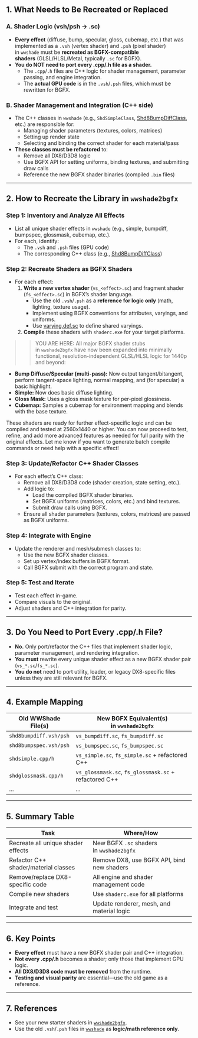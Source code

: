 ## 1. **What Needs to Be Recreated or Replaced**

### **A. Shader Logic (vsh/psh → .sc)**

- **Every effect** (diffuse, bump, specular, gloss, cubemap, etc.) that was implemented as a `.vsh` (vertex shader) and `.psh` (pixel shader) in `wwshade` must be **recreated as BGFX-compatible shaders** (GLSL/HLSL/Metal, typically `.sc` for BGFX).
- **You do NOT need to port every .cpp/.h file as a shader.**
    - The `.cpp`/`.h` files are C++ logic for shader management, parameter passing, and engine integration.
    - The **actual GPU code** is in the `.vsh`/`.psh` files, which must be rewritten for BGFX.

### **B. Shader Management and Integration (C++ side)**

- The C++ classes in `wwshade` (e.g., `ShdSimpleClass`, [Shd8BumpDiffClass](vscode-file://vscode-app/c:/Users/joshu/AppData/Local/Programs/Microsoft%20VS%20Code/resources/app/out/vs/code/electron-sandbox/workbench/workbench.html), etc.) are responsible for:
    - Managing shader parameters (textures, colors, matrices)
    - Setting up render state
    - Selecting and binding the correct shader for each material/pass
- **These classes must be refactored** to:
    - Remove all DX8/D3D8 logic
    - Use BGFX API for setting uniforms, binding textures, and submitting draw calls
    - Reference the new BGFX shader binaries (compiled `.bin` files)

---

## 2. **How to Recreate the Library in `wwshade2bgfx`**

### **Step 1: Inventory and Analyze All Effects**

- List all unique shader effects in `wwshade` (e.g., simple, bumpdiff, bumpspec, glossmask, cubemap, etc.).
- For each, identify:
    - The `.vsh` and `.psh` files (GPU code)
    - The corresponding C++ class (e.g., [Shd8BumpDiffClass](vscode-file://vscode-app/c:/Users/joshu/AppData/Local/Programs/Microsoft%20VS%20Code/resources/app/out/vs/code/electron-sandbox/workbench/workbench.html))

### **Step 2: Recreate Shaders as BGFX Shaders**

- For each effect:
    1. **Write a new vertex shader** (`vs_<effect>.sc`) and fragment shader (`fs_<effect>.sc`) in BGFX’s shader language.
        - Use the old `.vsh`/`.psh` as a **reference for logic only** (math, lighting, texture usage).
        - Implement using BGFX conventions for attributes, varyings, and uniforms.
        - Use [varying.def.sc](vscode-file://vscode-app/c:/Users/joshu/AppData/Local/Programs/Microsoft%20VS%20Code/resources/app/out/vs/code/electron-sandbox/workbench/workbench.html) to define shared varyings.
    2. **Compile** these shaders with `shaderc.exe` for your target platforms.
>> YOU ARE HERE:
>> All major BGFX shader stubs in `wwshade2bgfx` have now been expanded into minimally functional, resolution-independent GLSL/HLSL logic for 1440p and beyond:

- **Bump Diffuse/Specular (multi-pass):** Now output tangent/bitangent, perform tangent-space lighting, normal mapping, and (for specular) a basic highlight.
- **Simple:** Now does basic diffuse lighting.
- **Gloss Mask:** Uses a gloss mask texture for per-pixel glossiness.
- **Cubemap:** Samples a cubemap for environment mapping and blends with the base texture.

These shaders are ready for further effect-specific logic and can be compiled and tested at 2560x1440 or higher. You can now proceed to test, refine, and add more advanced features as needed for full parity with the original effects. Let me know if you want to generate batch compile commands or need help with a specific effect!
### **Step 3: Update/Refactor C++ Shader Classes**

- For each effect’s C++ class:
    - Remove all DX8/D3D8 code (shader creation, state setting, etc.).
    - Add logic to:
        - Load the compiled BGFX shader binaries.
        - Set BGFX uniforms (matrices, colors, etc.) and bind textures.
        - Submit draw calls using BGFX.
    - Ensure all shader parameters (textures, colors, matrices) are passed as BGFX uniforms.

### **Step 4: Integrate with Engine**

- Update the renderer and mesh/submesh classes to:
    - Use the new BGFX shader classes.
    - Set up vertex/index buffers in BGFX format.
    - Call BGFX submit with the correct program and state.

### **Step 5: Test and Iterate**

- Test each effect in-game.
- Compare visuals to the original.
- Adjust shaders and C++ integration for parity.

---

## 3. **Do You Need to Port Every .cpp/.h File?**

- **No.** Only port/refactor the C++ files that implement shader logic, parameter management, and rendering integration.
- **You must** rewrite every unique shader effect as a new BGFX shader pair (`vs_*.sc`/`fs_*.sc`).
- **You do not** need to port utility, loader, or legacy DX8-specific files unless they are still relevant for BGFX.

---

## 4. **Example Mapping**

|Old WWShade File(s)|New BGFX Equivalent(s) in `wwshade2bgfx`|
|---|---|
|`shd8bumpdiff.vsh/psh`|`vs_bumpdiff.sc`, `fs_bumpdiff.sc`|
|`shd8bumpspec.vsh/psh`|`vs_bumpspec.sc`, `fs_bumpspec.sc`|
|`shdsimple.cpp/h`|`vs_simple.sc`, `fs_simple.sc` + refactored C++|
|`shdglossmask.cpp/h`|`vs_glossmask.sc`, `fs_glossmask.sc` + refactored C++|
|...|...|

---

## 5. **Summary Table**

|Task|Where/How|
|---|---|
|Recreate all unique shader effects|New BGFX `.sc` shaders in `wwshade2bgfx`|
|Refactor C++ shader/material classes|Remove DX8, use BGFX API, bind new shaders|
|Remove/replace DX8-specific code|All engine and shader management code|
|Compile new shaders|Use `shaderc.exe` for all platforms|
|Integrate and test|Update renderer, mesh, and material logic|

---

## 6. **Key Points**

- **Every effect** must have a new BGFX shader pair and C++ integration.
- **Not every .cpp/.h** becomes a shader; only those that implement GPU logic.
- **All DX8/D3D8 code must be removed** from the runtime.
- **Testing and visual parity** are essential—use the old game as a reference.

---

## 7. **References**

- See your new starter shaders in [`wwshade2bgfx`](vscode-file://vscode-app/c:/Users/joshu/AppData/Local/Programs/Microsoft%20VS%20Code/resources/app/out/vs/code/electron-sandbox/workbench/workbench.html).
- Use the old `.vsh`/`.psh` files in [`wwshade`](vscode-file://vscode-app/c:/Users/joshu/AppData/Local/Programs/Microsoft%20VS%20Code/resources/app/out/vs/code/electron-sandbox/workbench/workbench.html) as **logic/math reference only**.